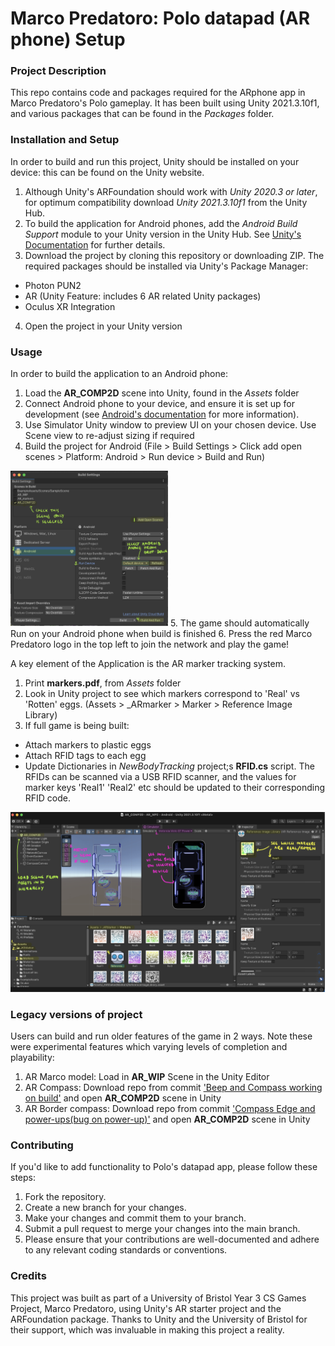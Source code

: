 # Marco Predatoro: Polo datapad (AR phone) Setup

### Project Description

This repo contains code and packages required for the ARphone app in Marco Predatoro's Polo gameplay. It has been built using Unity 2021.3.10f1, and various packages that can be found in the *Packages* folder. 

### Installation and Setup

In order to build and run this project, Unity should be installed on your device: this can be found on the Unity website.
1. Although Unity's ARFoundation should work with *Unity 2020.3 or later*, for optimum compatibility download *Unity 2021.3.10f1* from the Unity Hub.
2. To build the application for Android phones, add the *Android Build Support* module to your Unity version in the Unity Hub. See [Unity's Documentation](https://docs.unity3d.com/Manual/android-sdksetup.html) for further details.
3. Download the project by cloning this repository or downloading ZIP. 
The required packages should be installed via Unity's Package Manager:
* Photon PUN2
* AR (Unity Feature: includes 6 AR related Unity packages)
* Oculus XR Integration
4. Open the project in your Unity version

### Usage
In order to build the application to an Android phone:
1. Load the **AR_COMP2D** scene into Unity, found in the *Assets* folder
2. Connect Android phone to your device, and ensure it is set up for development (see [Android's documentation](https://developer.android.com/studio/debug/dev-options) for more information).
3. Use Simulator Unity window to preview UI on your chosen device. Use Scene view to re-adjust sizing if required
4. Build the project for Android (File > Build Settings > Click add open scenes > Platform: Android > Run device > Build and Run)
<img src="README_images/buildhelp.jpg" alt="Build Help" width="50%">
5. The game should automatically Run on your Android phone when build is finished
6. Press the red Marco Predatoro logo in the top left to join the network and play the game!

A key element of the Application is the AR marker tracking system. 
1. Print **markers.pdf**, from *Assets* folder
2. Look in Unity project to see which markers correspond to 'Real' vs 'Rotten' eggs. (Assets > \_ARmarker > Marker > Reference Image Library)
3. If full game is being built:
* Attach markers to plastic eggs
* Attach RFID tags to each egg
* Update Dictionaries in *NewBodyTracking* project;s **RFID.cs** script. The RFIDs can be scanned via a USB RFID scanner, and the values for marker keys 'Real1' 'Real2' etc should be updated to their corresponding RFID code.

![image](README_images/unityhelp.jpg)

### Legacy versions of project
Users can build and run older features of the game in 2 ways. Note these were experimental features which varying levels of completion and playability:
1. AR Marco model: Load in **AR_WIP** Scene in the Unity Editor
2. AR Compass: Download repo from commit ['Beep and Compass working on build'](https://github.com/MarcoPredatoro/AR-Project/tree/6e9d1e4af4920414a6c7f632e54dd503eeef041d) and open **AR_COMP2D** scene in Unity
3. AR Border compass: Download repo from commit ['Compass Edge and power-ups(bug on power-up)'](https://github.com/MarcoPredatoro/AR-Project/tree/b003f1929ae22184367945ad2293a41714d73c50) and open **AR_COMP2D** scene in Unity
 
### Contributing
If you'd like to add functionality to Polo's datapad app, please follow these steps:

1. Fork the repository.
2. Create a new branch for your changes.
3. Make your changes and commit them to your branch.
4. Submit a pull request to merge your changes into the main branch.
5. Please ensure that your contributions are well-documented and adhere to any relevant coding standards or conventions.

### Credits
This project was built as part of a University of Bristol Year 3 CS Games Project, Marco Predatoro, using Unity's AR starter project and the ARFoundation package. Thanks to Unity and the University of Bristol for their support, which was invaluable in making this project a reality.




